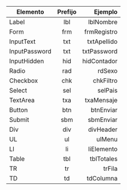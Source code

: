 
| Elemento        | Prefijo         | Ejemplo         |
| --------------- |:---------------:| ---------------:|
| Label           | lbl             | lblNombre       |
| Form            | frm             | frmRegistro     |
| InputText       | txt             | txtApellido     |
| InputPassword   | txt             | txtPassword     |
| InputHidden     | hid             | hidContador     |
| Radio           | rad             | rdSexo          |
| Checkbox        | chk             | chkFiltro       |
| Select          | sel             | selPais         |
| TextArea        | txa             | txaMensaje      |
| Button          | btn             | btnEnviar       |
| Submit          | sbm             | sbmEnviar       |
| Div             | div             | divHeader       |
| UL              | ul              | ulMenu          |
| LI              | li              | liElemento      |
| Table           | tbl             | tblTotales      |
| TR              | tr              | trFila          |
| TD              | td              | tdColumna       |